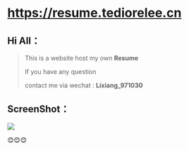 # https://resume.tediorelee.cn

## Hi All：

> This is a website host my own **Resume** 
>
> If you have any question
>
> contact me via wechat : **Lixiang_971030**



## ScreenShot：

![](https://blog2019.pek3b.qingstor.com/resume/TIM%E5%9B%BE%E7%89%8720190306101953.png)

😊😊😊
